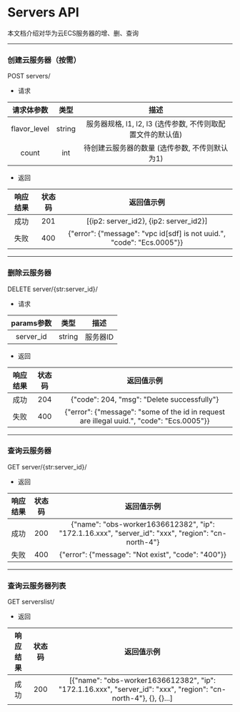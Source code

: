 # Servers API
本文档介绍对华为云ECS服务器的增、删、查询

---
### 创建云服务器（按需）
 POST servers/
 
 - 请求
 
 | 请求体参数 | 类型 |  描述  |
 |  :---:  |  :---: |  :---:  |
 | flavor_level | string | 服务器规格, l1, l2, l3 (选传参数, 不传则取配置文件的默认值) |
 | count | int | 待创建云服务器的数量 (选传参数, 不传则默认为1) |
 
 - 返回
 
 | 响应结果 | 状态码 |  返回值示例  |
 |  :---:  |  :---: |  :---:  |
 | 成功 | 201 | [{ip2: server_id2}, {ip2: server_id2}] |
 | 失败 | 400 | {"error": {"message": "vpc id[sdf] is not uuid.", "code": "Ecs.0005"}} |

--- 
### 删除云服务器
 DELETE server/{str:server_id}/

 - 请求

 | params参数 | 类型 |  描述  |
 |  :---:  |  :---: |  :---:  |
 | server_id | string | 服务器ID |

 - 返回
 
 | 响应结果 | 状态码 |  返回值示例  |
 |  :---:  |  :---: |  :---:  |
 | 成功 | 204 | {"code": 204, "msg": "Delete successfully"} |
 | 失败 | 400 | {"error": {"message": "some of the id in request are illegal uuid.", "code": "Ecs.0005"}} |

---
### 查询云服务器
 GET server/{str:server_id}/

 - 返回
 
 | 响应结果 | 状态码 |  返回值示例  |
 |  :---:  |  :---: |  :---:  |
 | 成功 | 200 | {"name": "obs-worker1636612382", "ip": "172.1.16.xxx", "server_id": "xxx", "region": "cn-north-4"} |
 | 失败 | 400 | {"error": {"message": "Not exist", "code": "400"}} |

---
### 查询云服务器列表
 GET serverslist/

 - 返回
 
 | 响应结果 | 状态码 |  返回值示例  |
 |  :---:  |  :---: |  :---:  |
 | 成功 | 200 | [{"name": "obs-worker1636612382", "ip": "172.1.16.xxx", "server_id": "xxx", "region": "cn-north-4"}, {}, {}...] |
 
